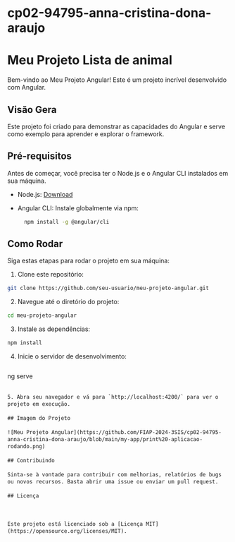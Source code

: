# cp02-94795-anna-cristina-dona-araujo
# Meu Projeto Lista de animal 

Bem-vindo ao Meu Projeto Angular! Este é um projeto incrível desenvolvido com Angular.

## Visão Gera

Este projeto foi criado para demonstrar as capacidades do Angular e serve como exemplo para aprender e explorar o framework.

## Pré-requisitos

Antes de começar, você precisa ter o Node.js e o Angular CLI instalados em sua máquina.

- Node.js: [Download](https://nodejs.org/)
- Angular CLI: Instale globalmente via npm:
  
  ```bash
    npm install -g @angular/cli
  ```

## Como Rodar

Siga estas etapas para rodar o projeto em sua máquina:

1. Clone este repositório:
   
```bash
git clone https://github.com/seu-usuario/meu-projeto-angular.git
 ```

2. Navegue até o diretório do projeto:

```bash
cd meu-projeto-angular
 ```

3. Instale as dependências:
   
```bash
npm install
 ```

4. Inicie o servidor de desenvolvimento:

   ```bash
ng serve
 ```

5. Abra seu navegador e vá para `http://localhost:4200/` para ver o projeto em execução.

## Imagem do Projeto

![Meu Projeto Angular](https://github.com/FIAP-2024-3SIS/cp02-94795-anna-cristina-dona-araujo/blob/main/my-app/print%20-aplicacao-rodando.png)

## Contribuindo

Sinta-se à vontade para contribuir com melhorias, relatórios de bugs ou novos recursos. Basta abrir uma issue ou enviar um pull request.

## Licença



Este projeto está licenciado sob a [Licença MIT](https://opensource.org/licenses/MIT).
   
